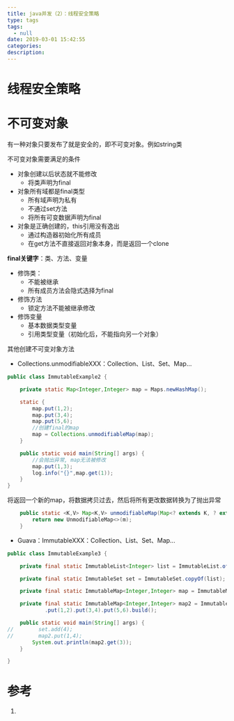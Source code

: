 ```yaml
---
title: java并发（2）：线程安全策略
type: tags
tags:
  - null
date: 2019-03-01 15:42:55
categories:
description:
---
```


# 线程安全策略

# 不可变对象

有一种对象只要发布了就是安全的，即不可变对象。例如string类

不可变对象需要满足的条件

- 对象创建以后状态就不能修改
  - 将类声明为final
- 对象所有域都是final类型
  - 所有域声明为私有
  - 不通过set方法
  - 将所有可变数据声明为final
- 对象是正确创建的，this引用没有逸出
  - 通过构造器初始化所有成员
  - 在get方法不直接返回对象本身，而是返回一个clone

**final关键字**：类、方法、变量

- 修饰类：
  - 不能被继承
  - 所有成员方法会隐式选择为final
- 修饰方法
  - 锁定方法不能被继承修改
- 修饰变量
  - 基本数据类型变量
  - 引用类型变量（初始化后，不能指向另一个对象）

其他创建不可变对象方法

- Collections.unmodifiableXXX：Collection、List、Set、Map...

```java
public class ImmutableExample2 {

    private static Map<Integer,Integer> map = Maps.newHashMap();

    static {
        map.put(1,2);
        map.put(3,4);
        map.put(5,6);
        //创建final的map
        map = Collections.unmodifiableMap(map);
    }

    public static void main(String[] args) {
        //会抛出异常, map无法被修改
        map.put(1,3);
        log.info("{}",map.get(1));
    }
}
```

将返回一个新的map，将数据拷贝过去，然后将所有更改数据转换为了抛出异常

```Java
    public static <K,V> Map<K,V> unmodifiableMap(Map<? extends K, ? extends V> m) {
        return new UnmodifiableMap<>(m);
    }
```

- Guava：ImmutableXXX：Collection、List、Set、Map...

```Java
public class ImmutableExample3 {

    private final static ImmutableList<Integer> list = ImmutableList.of(1,2,3);

    private final static ImmutableSet set = ImmutableSet.copyOf(list);

    private final static ImmutableMap<Integer,Integer> map = ImmutableMap.of(1,2,3,4);

    private final static ImmutableMap<Integer,Integer> map2 = ImmutableMap.<Integer,Integer>builder()
            .put(1,2).put(3,4).put(5,6).build();

    public static void main(String[] args) {
//        set.add(4);
//        map2.put(1,4);
        System.out.println(map2.get(3));
    }

}
```



# 参考 #

1. 
